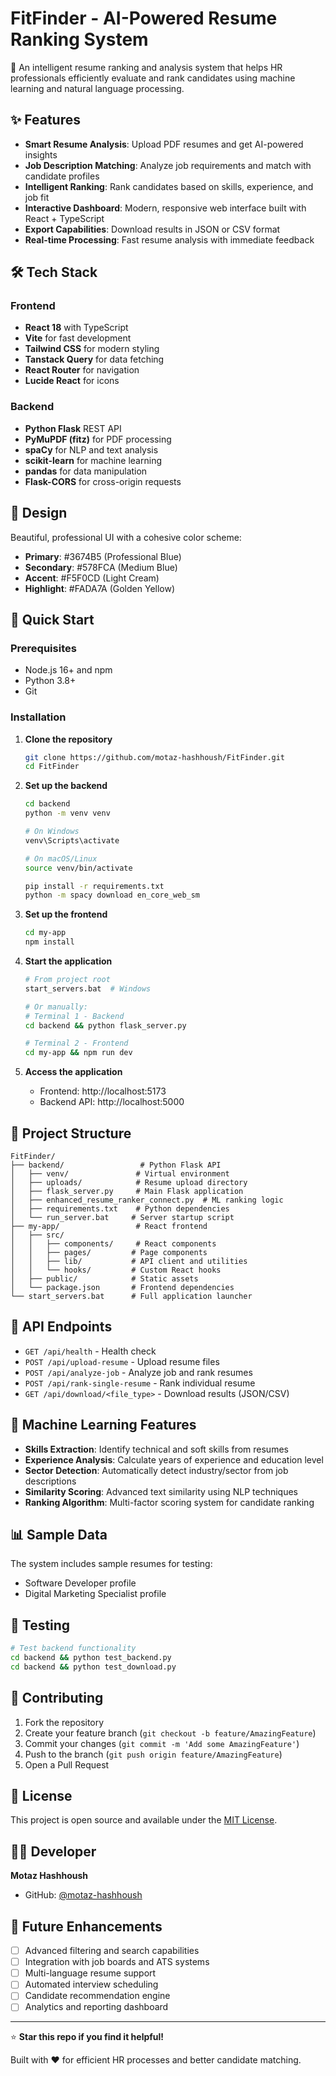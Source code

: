 # FitFinder - AI-Powered Resume Ranking System

🚀 An intelligent resume ranking and analysis system that helps HR professionals efficiently evaluate and rank candidates using machine learning and natural language processing.

## ✨ Features

- **Smart Resume Analysis**: Upload PDF resumes and get AI-powered insights
- **Job Description Matching**: Analyze job requirements and match with candidate profiles
- **Intelligent Ranking**: Rank candidates based on skills, experience, and job fit
- **Interactive Dashboard**: Modern, responsive web interface built with React + TypeScript
- **Export Capabilities**: Download results in JSON or CSV format
- **Real-time Processing**: Fast resume analysis with immediate feedback

## 🛠️ Tech Stack

### Frontend
- **React 18** with TypeScript
- **Vite** for fast development
- **Tailwind CSS** for modern styling
- **Tanstack Query** for data fetching
- **React Router** for navigation
- **Lucide React** for icons

### Backend
- **Python Flask** REST API
- **PyMuPDF (fitz)** for PDF processing
- **spaCy** for NLP and text analysis
- **scikit-learn** for machine learning
- **pandas** for data manipulation
- **Flask-CORS** for cross-origin requests

## 🎨 Design

Beautiful, professional UI with a cohesive color scheme:
- **Primary**: #3674B5 (Professional Blue)
- **Secondary**: #578FCA (Medium Blue)
- **Accent**: #F5F0CD (Light Cream)
- **Highlight**: #FADA7A (Golden Yellow)

## 🚀 Quick Start

### Prerequisites
- Node.js 16+ and npm
- Python 3.8+
- Git

### Installation

1. **Clone the repository**
   ```bash
   git clone https://github.com/motaz-hashhoush/FitFinder.git
   cd FitFinder
   ```

2. **Set up the backend**
   ```bash
   cd backend
   python -m venv venv
   
   # On Windows
   venv\Scripts\activate
   
   # On macOS/Linux
   source venv/bin/activate
   
   pip install -r requirements.txt
   python -m spacy download en_core_web_sm
   ```

3. **Set up the frontend**
   ```bash
   cd my-app
   npm install
   ```

4. **Start the application**
   ```bash
   # From project root
   start_servers.bat  # Windows
   
   # Or manually:
   # Terminal 1 - Backend
   cd backend && python flask_server.py
   
   # Terminal 2 - Frontend
   cd my-app && npm run dev
   ```

5. **Access the application**
   - Frontend: http://localhost:5173
   - Backend API: http://localhost:5000

## 📁 Project Structure

```
FitFinder/
├── backend/                 # Python Flask API
│   ├── venv/               # Virtual environment
│   ├── uploads/            # Resume upload directory
│   ├── flask_server.py     # Main Flask application
│   ├── enhanced_resume_ranker_connect.py  # ML ranking logic
│   ├── requirements.txt    # Python dependencies
│   └── run_server.bat     # Server startup script
├── my-app/                 # React frontend
│   ├── src/
│   │   ├── components/     # React components
│   │   ├── pages/         # Page components
│   │   ├── lib/           # API client and utilities
│   │   └── hooks/         # Custom React hooks
│   ├── public/            # Static assets
│   └── package.json       # Frontend dependencies
└── start_servers.bat      # Full application launcher
```

## 🔧 API Endpoints

- `GET /api/health` - Health check
- `POST /api/upload-resume` - Upload resume files
- `POST /api/analyze-job` - Analyze job and rank resumes
- `POST /api/rank-single-resume` - Rank individual resume
- `GET /api/download/<file_type>` - Download results (JSON/CSV)

## 🤖 Machine Learning Features

- **Skills Extraction**: Identify technical and soft skills from resumes
- **Experience Analysis**: Calculate years of experience and education level
- **Sector Detection**: Automatically detect industry/sector from job descriptions
- **Similarity Scoring**: Advanced text similarity using NLP techniques
- **Ranking Algorithm**: Multi-factor scoring system for candidate ranking

## 📊 Sample Data

The system includes sample resumes for testing:
- Software Developer profile
- Digital Marketing Specialist profile

## 🧪 Testing

```bash
# Test backend functionality
cd backend && python test_backend.py
cd backend && python test_download.py
```

## 🤝 Contributing

1. Fork the repository
2. Create your feature branch (`git checkout -b feature/AmazingFeature`)
3. Commit your changes (`git commit -m 'Add some AmazingFeature'`)
4. Push to the branch (`git push origin feature/AmazingFeature`)
5. Open a Pull Request

## 📝 License

This project is open source and available under the [MIT License](LICENSE).

## 👨‍💻 Developer

**Motaz Hashhoush**
- GitHub: [@motaz-hashhoush](https://github.com/motaz-hashhoush)

## 🎯 Future Enhancements

- [ ] Advanced filtering and search capabilities
- [ ] Integration with job boards and ATS systems
- [ ] Multi-language resume support
- [ ] Automated interview scheduling
- [ ] Candidate recommendation engine
- [ ] Analytics and reporting dashboard

---

⭐ **Star this repo if you find it helpful!**

Built with ❤️ for efficient HR processes and better candidate matching.
